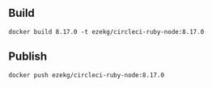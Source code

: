 ## Build

```
docker build 8.17.0 -t ezekg/circleci-ruby-node:8.17.0
```

## Publish

```
docker push ezekg/circleci-ruby-node:8.17.0
```